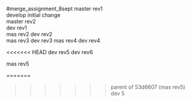 #merge_assignment_8sept
master rev1 <br>
develop initial change <br>
master rev2 <br>
dev rev1 <br>
mas rev2
dev rev2 <br>
mas rev3
dev rev3
mas rev4
dev rev4

<<<<<<< HEAD
dev rev5
dev rev6

mas rev5

=======
>>>>>>> parent of 53d6607 (mas rev5)
dev 5
